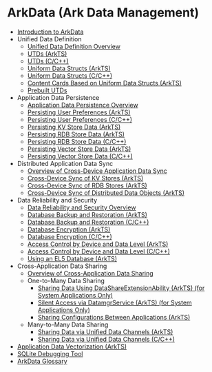 # ArkData (Ark Data Management)
<!--Kit: ArkData-->
<!--Subsystem: DistributedDataManager-->
<!--Owner: @widecode-->
<!--Designer: @widecode-->
<!--Tester: @logic42-->
<!--Adviser: @ge-yafang-->

- [Introduction to ArkData](data-mgmt-overview.md)
- Unified Data Definition<!--uniform-data-definition-->
  - [Unified Data Definition Overview](unified-data-definition-overview.md)
  - [UTDs (ArkTS)](uniform-data-type-descriptors.md)
  - [UTDs (C/C++)](uniform-data-type-descriptors-c.md)
  - [Uniform Data Structs (ArkTS)](uniform-data-structure.md)
  - [Uniform Data Structs (C/C++)](uniform-data-structure-c.md)
  - [Content Cards Based on Uniform Data Structs (ArkTS)](components-based-on-uniform-data-structure.md)
  - [Prebuilt UTDs](uniform-data-type-list.md)
- Application Data Persistence<!--app-data-persistence-->
  - [Application Data Persistence Overview](app-data-persistence-overview.md)
  - [Persisting User Preferences (ArkTS)](data-persistence-by-preferences.md)
  - [Persisting User Preferences (C/C++)](preferences-guidelines.md)
  - [Persisting KV Store Data (ArkTS)](data-persistence-by-kv-store.md)
  - [Persisting RDB Store Data (ArkTS)](data-persistence-by-rdb-store.md)
  - [Persisting RDB Store Data (C/C++)](native-relational-store-guidelines.md)
  - [Persisting Vector Store Data (ArkTS)](data-persistence-by-vector-store.md)
  - [Persisting Vector Store Data (C/C++)](native-vector-store-guidelines.md)
- Distributed Application Data Sync<!--distributed-data-sync-->
  - [Overview of Cross-Device Application Data Sync](sync-app-data-across-devices-overview.md)
  - [Cross-Device Sync of KV Stores (ArkTS)](data-sync-of-kv-store.md)
  - [Cross-Device Sync of RDB Stores (ArkTS)](data-sync-of-rdb-store.md)
  - [Cross-Device Sync of Distributed Data Objects (ArkTS)](data-sync-of-distributed-data-object.md)
- Data Reliability and Security<!--data-reliability-security-->
  - [Data Reliability and Security Overview](data-reliability-security-overview.md)
  - [Database Backup and Restoration (ArkTS)](data-backup-and-restore.md)
  - [Database Backup and Restoration (C/C++)](native-backup-and-restore.md)
  - [Database Encryption (ArkTS)](data-encryption.md)
  - [Database Encryption (C/C++)](native-data-encryption.md)
  - [Access Control by Device and Data Level (ArkTS)](access-control-by-device-and-data-level.md)
  - [Access Control by Device and Data Level (C/C++)](native-access-control-by-device-and-data-level.md)
  - [Using an EL5 Database (ArkTS)](encrypted_estore_guidelines.md)
- Cross-Application Data Sharing<!--cross-app-data-share-->
  - [Overview of Cross-Application Data Sharing](data-share-overview.md)
  - One-to-Many Data Sharing<!--one-to-many-data-share-->
    <!--Del-->
    - [Sharing Data Using DataShareExtensionAbility (ArkTS) (for System Applications Only)](share-data-by-datashareextensionability.md)
    - [Silent Access via DatamgrService (ArkTS) (for System Applications Only)](share-data-by-silent-access.md)
    <!--DelEnd-->
    - [Sharing Configurations Between Applications (ArkTS)](share-config.md)
  - Many-to-Many Data Sharing<!--many-to-many-data-share-->
    - [Sharing Data via Unified Data Channels (ArkTS)](unified-data-channels.md)
    - [Sharing Data via Unified Data Channels (C/C++)](unified-data-channels-c.md)
- [Application Data Vectorization (ArkTS)](aip-data-intelligence-embedding.md)
- [SQLite Debugging Tool](sqlite-database-debug-tool.md)
- [ArkData Glossary](data-terminology.md)
